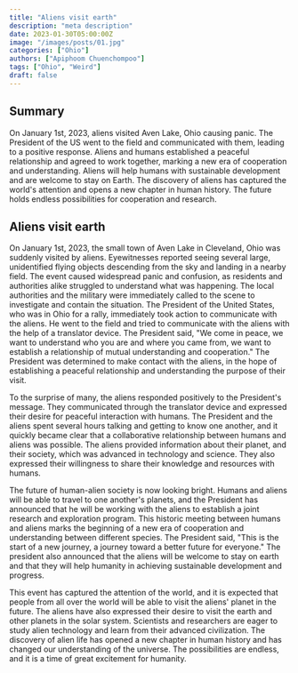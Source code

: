 ```yaml
---
title: "Aliens visit earth"
description: "meta description"
date: 2023-01-30T05:00:00Z
image: "/images/posts/01.jpg"
categories: ["Ohio"]
authors: ["Apiphoom Chuenchompoo"]
tags: ["Ohio", "Weird"]
draft: false
---
```


## Summary

On January 1st, 2023, aliens visited Aven Lake, Ohio causing panic. The President of the US went to the field and communicated with them, leading to a positive response. Aliens and humans established a peaceful relationship and agreed to work together, marking a new era of cooperation and understanding. Aliens will help humans with sustainable development and are welcome to stay on Earth. The discovery of aliens has captured the world's attention and opens a new chapter in human history. The future holds endless possibilities for cooperation and research.

## Aliens visit earth

On January 1st, 2023, the small town of Aven Lake in Cleveland, Ohio was suddenly visited by aliens. Eyewitnesses reported seeing several large, unidentified flying objects descending from the sky and landing in a nearby field. The event caused widespread panic and confusion, as residents and authorities alike struggled to understand what was happening. The local authorities and the military were immediately called to the scene to investigate and contain the situation.
The President of the United States, who was in Ohio for a rally, immediately took action to communicate with the aliens. He went to the field and tried to communicate with the aliens with the help of a translator device. The President said, "We come in peace, we want to understand who you are and where you came from, we want to establish a relationship of mutual understanding and cooperation." The President was determined to make contact with the aliens, in the hope of establishing a peaceful relationship and understanding the purpose of their visit.

To the surprise of many, the aliens responded positively to the President's message. They communicated through the translator device and expressed their desire for peaceful interaction with humans. The President and the aliens spent several hours talking and getting to know one another, and it quickly became clear that a collaborative relationship between humans and aliens was possible. The aliens provided information about their planet, and their society, which was advanced in technology and science. They also expressed their willingness to share their knowledge and resources with humans.

The future of human-alien society is now looking bright. Humans and aliens will be able to travel to one another's planets, and the President has announced that he will be working with the aliens to establish a joint research and exploration program. This historic meeting between humans and aliens marks the beginning of a new era of cooperation and understanding between different species. The President said, "This is the start of a new journey, a journey toward a better future for everyone." The president also announced that the aliens will be welcome to stay on earth and that they will help humanity in achieving sustainable development and progress.

This event has captured the attention of the world, and it is expected that people from all over the world will be able to visit the aliens' planet in the future. The aliens have also expressed their desire to visit the earth and other planets in the solar system. Scientists and researchers are eager to study alien technology and learn from their advanced civilization. The discovery of alien life has opened a new chapter in human history and has changed our understanding of the universe. The possibilities are endless, and it is a time of great excitement for humanity.